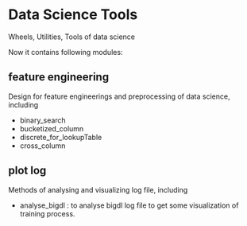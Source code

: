 # Data Science Tools

Wheels, Utilities, Tools of data science

Now it contains following modules:

## feature engineering

Design for feature engineerings and preprocessing of data science, including

* binary_search
* bucketized_column
* discrete_for_lookupTable
* cross_column

## plot log

Methods of analysing and visualizing log file, including

* analyse_bigdl : to analyse bigdl log file to get some visualization of training process.
